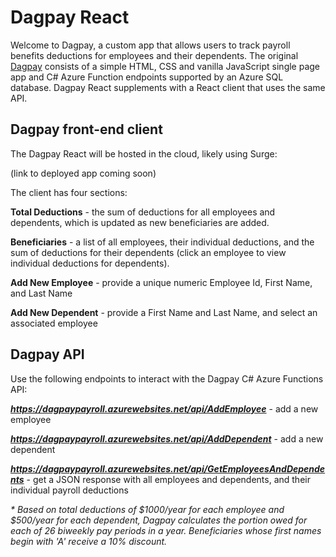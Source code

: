 # Dagpay React

Welcome to Dagpay, a custom app that allows users to track payroll benefits deductions for employees and their dependents.  The original [Dagpay](https://github.com/derickgross/Dagpay) consists of a simple HTML, CSS and vanilla JavaScript single page app and C# Azure Function endpoints supported by an Azure SQL database.  Dagpay React supplements with a React client that uses the same API.

## Dagpay front-end client

The Dagpay React will be hosted in the cloud, likely using Surge:

(link to deployed app coming soon)

The client has four sections:

**Total Deductions** - the sum of deductions for all employees and dependents, which is updated as new beneficiaries are added.

**Beneficiaries** - a list of all employees, their individual deductions, and the sum of deductions for their dependents (click an employee to view individual deductions for dependents).

**Add New Employee** - provide a unique numeric Employee Id, First Name, and Last Name

**Add New Dependent** - provide a First Name and Last Name, and select an associated employee

## Dagpay API

Use the following endpoints to interact with the Dagpay C# Azure Functions API:

**_https://dagpaypayroll.azurewebsites.net/api/AddEmployee_** - add a new employee

**_https://dagpaypayroll.azurewebsites.net/api/AddDependent_** - add a new dependent

**_https://dagpaypayroll.azurewebsites.net/api/GetEmployeesAndDependents_** - get a JSON response with all employees and dependents, and their individual payroll deductions

_* Based on total deductions of $1000/year for each employee and $500/year for each dependent, Dagpay calculates the portion owed for each of 26 biweekly pay periods in a year. Beneficiaries whose first names begin with 'A' receive a 10% discount._
